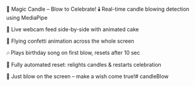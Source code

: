🎂 Magic Candle – Blow to Celebrate!
🕯️ Real-time candle blowing detection using MediaPipe

🎥 Live webcam feed side-by-side with animated cake

🎉 Flying confetti animation across the whole screen

🎶 Plays birthday song on first blow, resets after 10 sec

🔁 Fully automated reset: relights candles & restarts celebration

💨 Just blow on the screen – make a wish come true!# candleBlow
